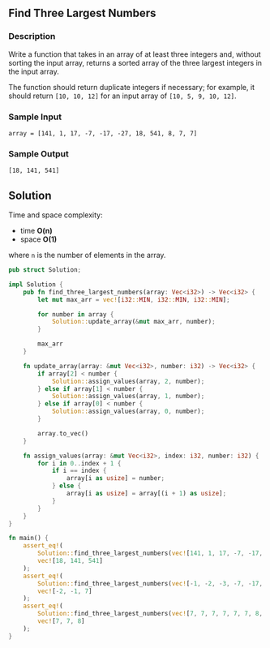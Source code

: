 ## Find Three Largest Numbers

### Description

Write a function that takes in an array of at least three integers and, without sorting the input array, returns a sorted array of the three largest integers in the input array.

The function should return duplicate integers if necessary; for example, it should return `[10, 10, 12]` for an input array of `[10, 5, 9, 10, 12]`.

### Sample Input

```
array = [141, 1, 17, -7, -17, -27, 18, 541, 8, 7, 7]
```

### Sample Output

```
[18, 141, 541]
```

## Solution

Time and space complexity:

- time **O(n)**
- space **O(1)**

where `n` is the number of elements in the array.

```rust
pub struct Solution;

impl Solution {
    pub fn find_three_largest_numbers(array: Vec<i32>) -> Vec<i32> {
        let mut max_arr = vec![i32::MIN, i32::MIN, i32::MIN];

        for number in array {
            Solution::update_array(&mut max_arr, number);
        }

        max_arr
    }

    fn update_array(array: &mut Vec<i32>, number: i32) -> Vec<i32> {
        if array[2] < number {
            Solution::assign_values(array, 2, number);
        } else if array[1] < number {
            Solution::assign_values(array, 1, number);
        } else if array[0] < number {
            Solution::assign_values(array, 0, number);
        }

        array.to_vec()
    }

    fn assign_values(array: &mut Vec<i32>, index: i32, number: i32) {
        for i in 0..index + 1 {
            if i == index {
                array[i as usize] = number;
            } else {
                array[i as usize] = array[(i + 1) as usize];
            }
        }
    }
}

fn main() {
    assert_eq!(
        Solution::find_three_largest_numbers(vec![141, 1, 17, -7, -17, -27, 18, 541, 8, 7, 7]),
        vec![18, 141, 541]
    );
    assert_eq!(
        Solution::find_three_largest_numbers(vec![-1, -2, -3, -7, -17, -27, -18, -541, -8, -7, 7]),
        vec![-2, -1, 7]
    );
    assert_eq!(
        Solution::find_three_largest_numbers(vec![7, 7, 7, 7, 7, 7, 8, 7, 7, 7, 7]),
        vec![7, 7, 8]
    );
}
```
